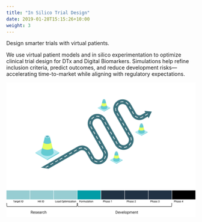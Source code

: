 ```yaml
---
title: "In Silico Trial Design"
date: 2019-01-28T15:15:26+10:00
weight: 3
---
```


Design smarter trials with virtual patients.

We use virtual patient models and in silico experimentation to optimize clinical trial design for DTx and Digital Biomarkers. Simulations help refine inclusion criteria, predict outcomes, and reduce development risks—accelerating time-to-market while aligning with regulatory expectations.

![](/images/illustrations/rd-roadmapping.svg)
![](/images/illustrations/clinical_pipeline_basic.svg)

